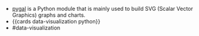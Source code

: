 - [pygal](https://www.pygal.org/) is a Python module that is mainly used to build SVG (Scalar Vector Graphics) graphs and charts.
- {{cards data-visualization python}}
- #data-visualization